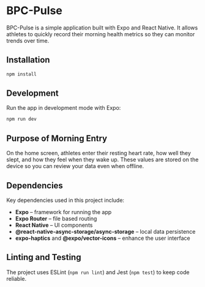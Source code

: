 # BPC-Pulse

BPC-Pulse is a simple application built with Expo and React Native. It allows athletes to quickly record their morning health metrics so they can monitor trends over time.

## Installation

```bash
npm install
```

## Development

Run the app in development mode with Expo:

```bash
npm run dev
```

## Purpose of Morning Entry

On the home screen, athletes enter their resting heart rate, how well they slept, and how they feel when they wake up. These values are stored on the device so you can review your data even when offline.

## Dependencies

Key dependencies used in this project include:

- **Expo** – framework for running the app
- **Expo Router** – file based routing
- **React Native** – UI components
- **@react-native-async-storage/async-storage** – local data persistence
- **expo-haptics** and **@expo/vector-icons** – enhance the user interface

## Linting and Testing

The project uses ESLint (`npm run lint`) and Jest (`npm test`) to keep code reliable.
